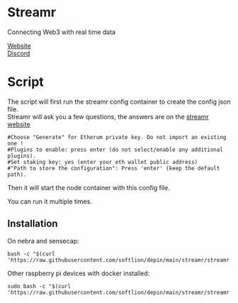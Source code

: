 # Streamr

Connecting Web3 with real time data

[Website](https://streamr.network/)  
[Discord](https://discord.gg/gZAm8P7hK8)

# Script

The script will first run the streamr config container to create the config json file.  
Streamr will ask you a few questions, the answers are on the [streamr website](https://docs.streamr.network/node-runners/run-a-node/)

```
#Choose "Generate" for Etherum private key. Do not import an existing one !
#Plugins to enable: press enter (do not select/enable any additional plugins).
#Set staking key: yes (enter your eth wallet public address)
#"Path to store the configuration": Press 'enter' (keep the default path).
```

Then it will start the node container with this config file.

You can run it multiple times.

## Installation

On nebra and sensecap:

```shell
bash -c "$(curl 'https://raw.githubusercontent.com/softlion/depin/main/streamr/streamr.sh')"
```

Other raspberry pi devices with docker installed:
```shell
sudo bash -c "$(curl 'https://raw.githubusercontent.com/softlion/depin/main/streamr/streamr.sh')"
```

